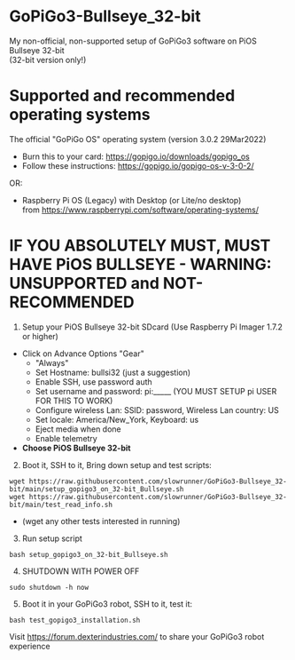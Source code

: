 # GoPiGo3-Bullseye_32-bit

My non-official, non-supported setup of GoPiGo3 software on PiOS Bullseye 32-bit  
  (32-bit version only!)  
  
# Supported and recommended operating systems   

The official "GoPiGo OS" operating system (version 3.0.2 29Mar2022)  

- Burn this to your card: https://gopigo.io/downloads/gopigo_os  
- Follow these instructions: https://gopigo.io/gopigo-os-v-3-0-2/  

OR:  

- Raspberry Pi OS (Legacy) with Desktop (or Lite/no desktop)  
   from https://www.raspberrypi.com/software/operating-systems/  


# IF YOU ABSOLUTELY MUST, MUST HAVE PiOS BULLSEYE - WARNING: UNSUPPORTED and NOT-RECOMMENDED

1) Setup your PiOS Bullseye 32-bit SDcard (Use Raspberry Pi Imager 1.7.2 or higher)
- Click on Advance Options "Gear"
  - "Always"
  - Set Hostname:  bullsi32   (just a suggestion)
  - Enable SSH, use password auth
  - Set username and password: pi:_____   (YOU MUST SETUP pi USER FOR THIS TO WORK)
  - Configure wireless Lan:  SSID: password, Wireless Lan country: US
  - Set locale: America/New_York, Keyboard: us
  - Eject media when done
  - Enable telemetry
- **Choose PiOS Bullseye 32-bit**


2) Boot it, SSH to it, Bring down setup and test scripts:
```
wget https://raw.githubusercontent.com/slowrunner/GoPiGo3-Bullseye_32-bit/main/setup_gopigo3_on_32-bit_Bullseye.sh
wget https://raw.githubusercontent.com/slowrunner/GoPiGo3-Bullseye_32-bit/main/test_read_info.sh
```
- (wget any other tests interested in running)  

3) Run setup script
```
bash setup_gopigo3_on_32-bit_Bullseye.sh
```

4) SHUTDOWN WITH POWER OFF
```
sudo shutdown -h now
```

5) Boot it in your GoPiGo3 robot, SSH to it, test it:
```
bash test_gopigo3_installation.sh
```

Visit https://forum.dexterindustries.com/ to share your GoPiGo3 robot experience
